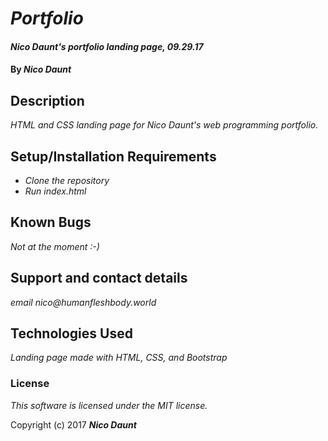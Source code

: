 # _Portfolio_

#### _Nico Daunt's portfolio landing page, 09.29.17_

#### By _**Nico Daunt**_

## Description

_HTML and CSS landing page for Nico Daunt's web programming portfolio._

## Setup/Installation Requirements

* _Clone the repository_
* _Run index.html_

## Known Bugs

_Not at the moment :-)_

## Support and contact details

_email nico@humanfleshbody.world_

## Technologies Used

_Landing page made with HTML, CSS, and Bootstrap_

### License

*This software is licensed under the MIT license.*

Copyright (c) 2017 **_Nico Daunt_**
